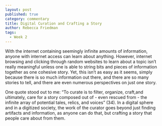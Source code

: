```yaml
---
layout: post
published: true
category: commentary
title: Digital Curation and Crafting a Story
author: Rebecca Friedman
tags:
  - Week 2
---
```

With the internet containing seemingly infinite amounts of information, anyone with internet access can learn about anything. However, internet browsing and clicking through random websites to learn about a topic isn’t really meaningful unless one is able to string bits and pieces of information together as one cohesive story. Yet, this isn’t as easy as it seems, simply because there is so much information out there, and there are so many stories to tell, and there are even numerous perspectives on just one story. 

One quote stood out to me: “To curate is to filter, organize, craft,and ultimately, care for a story composed out of - even rescued from - the infinite array of potential tales, relics, and voices” (34). In a digital sphere and in a digitized society, the work of the curator goes beyond just finding artifacts and information, as anyone can do that, but crafting a story that people care about from them.
